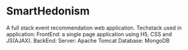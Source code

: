 # SmartHedonism
A full stack event recommendation web application.
Techstack used in application:
FrontEnd: a single page application using H5, CSS and JS(AJAX).
BackEnd: Server: Apache Tomcat
Database: MongoDB            

